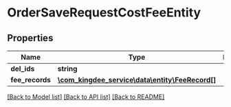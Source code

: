 # OrderSaveRequestCostFeeEntity

## Properties
Name | Type | Description | Notes
------------ | ------------- | ------------- | -------------
**del_ids** | **string** |  | [optional] 
**fee_records** | [**\com_kingdee_service\data\entity\FeeRecord[]**](FeeRecord.md) |  | [optional] 

[[Back to Model list]](../README.md#documentation-for-models) [[Back to API list]](../README.md#documentation-for-api-endpoints) [[Back to README]](../README.md)


